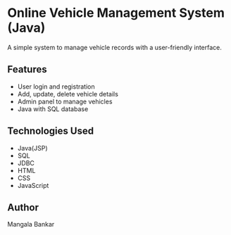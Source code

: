 # Online Vehicle Management System (Java)

A simple system to manage vehicle records with a user-friendly interface.

## Features
- User login and registration
- Add, update, delete vehicle details
- Admin panel to manage vehicles
- Java  with SQL database

## Technologies Used
- Java(JSP)
- SQL
- JDBC
- HTML
- CSS
- JavaScript

## Author
Mangala Bankar
